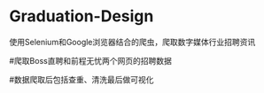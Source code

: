 ﻿# Graduation-Design
使用Selenium和Google浏览器结合的爬虫，爬取数字媒体行业招聘资讯


#爬取Boss直聘和前程无忧两个网页的招聘数据

#数据爬取后包括查重、清洗最后做可视化
